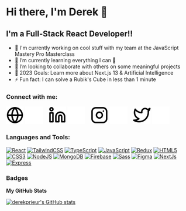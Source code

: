 # Hi there, I'm Derek 👋

## I'm a Full-Stack React Developer!!

- 🔭 I'm currently working on cool stuff with my team at the JavaScript Mastery Pro Masterclass
- 🌱 I’m currently learning everything I can 🤣
- 👯 I’m looking to collaborate with others on some meaningful projects
- 🥅 2023 Goals: Learn more about Next.js 13 & Artificial Intelligence
- ⚡ Fun fact: I can solve a Rubik's Cube in less than 1 minute

### Connect with me:

[![website](./img/globe-light.svg)](https://www.derekprieur.dev/#gh-light-mode-only)
[![website](./img/globe-dark.svg)](https://www.derekprieur.dev/#gh-dark-mode-only)
&nbsp;&nbsp;
[![website](./img/linkedin-light.svg)](https://www.linkedin.com/in/derekprieur/#gh-light-mode-only)
[![website](./img/linkedin-dark.svg)](https://www.linkedin.com/in/derekprieur/#gh-dark-mode-only)
&nbsp;&nbsp;
[![website](./img/instagram-light.svg)](https://www.instagram.com/derekprieur/#gh-light-mode-only)
[![website](./img/instagram-dark.svg)](https://www.instagram.com/derekprieur/#gh-dark-mode-only)
&nbsp;&nbsp;
[![website](./img/twitter-light.svg)](https://twitter.com/derekprieur_/#gh-light-mode-only)
[![website](./img/twitter-dark.svg)](https://twitter.com/derekprieur_/#gh-dark-mode-only)

### Languages and Tools:

<p align="left">
<a href="https://reactjs.org/" target="_blank" rel="noreferrer"><img src="https://raw.githubusercontent.com/danielcranney/readme-generator/main/public/icons/skills/react-colored.svg" width="36" height="36" alt="React" /></a>
<a href="https://tailwindcss.com/" target="_blank" rel="noreferrer"><img src="https://raw.githubusercontent.com/danielcranney/readme-generator/main/public/icons/skills/tailwindcss-colored.svg" width="36" height="36" alt="TailwindCSS" /></a>
<a href="https://www.typescriptlang.org/" target="_blank" rel="noreferrer"><img src="https://raw.githubusercontent.com/danielcranney/readme-generator/main/public/icons/skills/typescript-colored.svg" width="36" height="36" alt="TypeScript" /></a>
<a href="https://developer.mozilla.org/en-US/docs/Web/JavaScript" target="_blank" rel="noreferrer"><img src="https://raw.githubusercontent.com/danielcranney/readme-generator/main/public/icons/skills/javascript-colored.svg" width="36" height="36" alt="JavaScript" /></a>
<a href="https://redux.js.org/" target="_blank" rel="noreferrer"><img src="https://raw.githubusercontent.com/danielcranney/readme-generator/main/public/icons/skills/redux-colored.svg" width="36" height="36" alt="Redux" /></a>
<a href="https://developer.mozilla.org/en-US/docs/Glossary/HTML5" target="_blank" rel="noreferrer"><img src="https://raw.githubusercontent.com/danielcranney/readme-generator/main/public/icons/skills/html5-colored.svg" width="36" height="36" alt="HTML5" /></a>
<a href="https://www.w3.org/TR/CSS/#css" target="_blank" rel="noreferrer"><img src="https://raw.githubusercontent.com/danielcranney/readme-generator/main/public/icons/skills/css3-colored.svg" width="36" height="36" alt="CSS3" /></a>
<a href="https://nodejs.org/en/" target="_blank" rel="noreferrer"><img src="https://raw.githubusercontent.com/danielcranney/readme-generator/main/public/icons/skills/nodejs-colored.svg" width="36" height="36" alt="NodeJS" /></a>
<a href="https://www.mongodb.com/" target="_blank" rel="noreferrer"><img src="https://raw.githubusercontent.com/danielcranney/readme-generator/main/public/icons/skills/mongodb-colored.svg" width="36" height="36" alt="MongoDB" /></a>
<a href="https://firebase.google.com/" target="_blank" rel="noreferrer"><img src="https://raw.githubusercontent.com/danielcranney/readme-generator/main/public/icons/skills/firebase-colored.svg" width="36" height="36" alt="Firebase" /></a>
<a href="https://sass-lang.com/" target="_blank" rel="noreferrer"><img src="https://raw.githubusercontent.com/danielcranney/readme-generator/main/public/icons/skills/sass-colored.svg" width="36" height="36" alt="Sass" /></a>
<a href="https://www.figma.com/" target="_blank" rel="noreferrer"><img src="https://raw.githubusercontent.com/danielcranney/readme-generator/main/public/icons/skills/figma-colored.svg" width="36" height="36" alt="Figma" /></a>
<a href="https://nextjs.org/docs" target="_blank" rel="noreferrer"><img src="https://raw.githubusercontent.com/danielcranney/readme-generator/main/public/icons/skills/nextjs-colored.svg" width="36" height="36" alt="NextJs" /></a>
<a href="https://expressjs.com/" target="_blank" rel="noreferrer"><img src="https://raw.githubusercontent.com/danielcranney/readme-generator/main/public/icons/skills/express-colored.svg" width="36" height="36" alt="Express" /></a>
</p>

### Badges

<b>My GitHub Stats</b>

<a href="http://www.github.com/derekprieur"><img src="https://github-readme-stats.vercel.app/api?username=derekprieur&show_icons=true&hide=&count_private=true&title_color=0891b2&text_color=ffffff&icon_color=0891b2&bg_color=1c1917&hide_border=true&show_icons=true" alt="derekprieur's GitHub stats" /></a>
